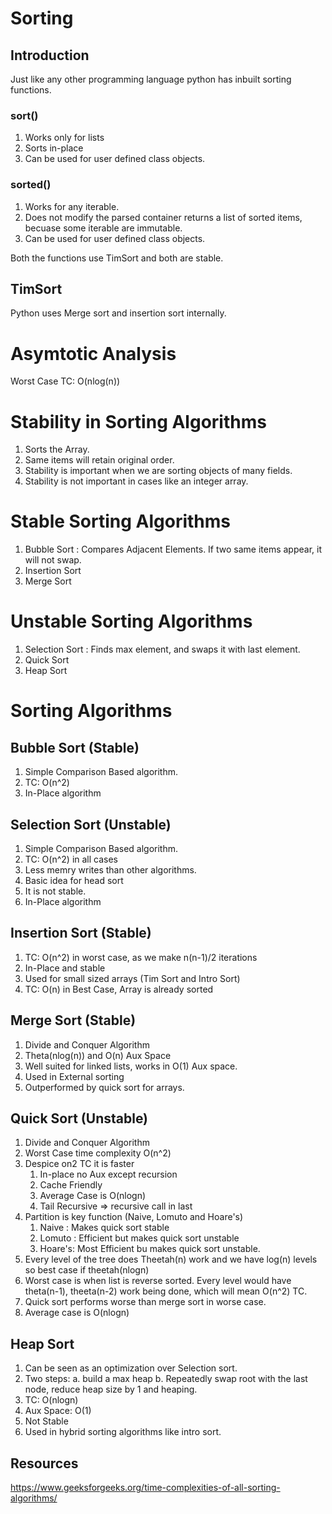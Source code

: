 # Sorting

## Introduction

Just like any other programming language python has inbuilt sorting functions.

### sort()

1. Works only for lists
2. Sorts in-place
3. Can be used for user defined class objects.

### sorted()

1. Works for any iterable.
2. Does not modify the parsed container returns a list of sorted items, becuase some iterable are immutable.
3. Can be used for user defined class objects.

Both the functions use TimSort and both are stable.

## TimSort

Python uses Merge sort and insertion sort internally.

# Asymtotic Analysis

Worst Case TC: O(nlog(n))

# Stability in Sorting Algorithms

1. Sorts the Array.
2. Same items will retain original order.
3. Stability is important when we are sorting objects of many fields.
4. Stability is not important in cases like an integer array.

# Stable Sorting Algorithms

1. Bubble Sort : Compares Adjacent Elements. If two same items appear, it will not swap.
2. Insertion Sort
3. Merge Sort

# Unstable Sorting Algorithms

1. Selection Sort : Finds max element, and swaps it with last element.
2. Quick Sort
3. Heap Sort

# Sorting Algorithms

## Bubble Sort (Stable)

1. Simple Comparison Based algorithm.
2. TC: O(n^2)
3. In-Place algorithm

## Selection Sort (Unstable)

1. Simple Comparison Based algorithm.
2. TC: O(n^2) in all cases
3. Less memry writes than other algorithms.
4. Basic idea for head sort
5. It is not stable.
6. In-Place algorithm

## Insertion Sort (Stable)

1. TC: O(n^2) in worst case, as we make n(n-1)/2 iterations
2. In-Place and stable
3. Used for small sized arrays (Tim Sort and Intro Sort)
4. TC: O(n) in Best Case, Array is already sorted

## Merge Sort (Stable)

1. Divide and Conquer Algorithm
2. Theta(nlog(n)) and O(n) Aux Space
3. Well suited for linked lists, works in O(1) Aux space.
4. Used in External sorting
5. Outperformed by quick sort for arrays.

## Quick Sort (Unstable)

1. Divide and Conquer Algorithm
2. Worst Case time complexity O(n^2)
3. Despice on2 TC it is faster
   1. In-place no Aux except recursion
   2. Cache Friendly
   3. Average Case is O(nlogn)
   4. Tail Recursive => recursive call in last
4. Partition is key function (Naive, Lomuto and Hoare's)
   1. Naive : Makes quick sort stable
   2. Lomuto : Efficient but makes quick sort unstable
   3. Hoare's: Most Efficient bu makes quick sort unstable.
5. Every level of the tree does Theetah(n) work and we have log(n) levels so best case if theetah(nlogn)
6. Worst case is when list is reverse sorted. Every level would have theta(n-1), theeta(n-2) work being done, which will mean O(n^2) TC.
7. Quick sort performs worse than merge sort in worse case.
8. Average case is O(nlogn)

## Heap Sort

1. Can be seen as an optimization over Selection sort.
2. Two steps:
   a. build a max heap
   b. Repeatedly swap root with the last node, reduce heap size by 1 and heaping.
3. TC: O(nlogn)
4. Aux Space: O(1)
5. Not Stable
6. Used in hybrid sorting algorithms like intro sort.

## Resources

https://www.geeksforgeeks.org/time-complexities-of-all-sorting-algorithms/
